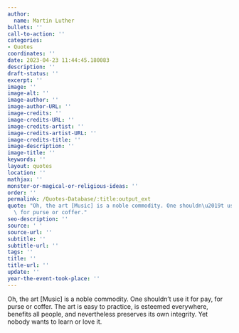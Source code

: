 ```yaml
---
author:
  name: Martin Luther
bullets: ''
call-to-action: ''
categories:
- Quotes
coordinates: ''
date: 2023-04-23 11:44:45.180083
description: ''
draft-status: ''
excerpt: ''
image: ''
image-alt: ''
image-author: ''
image-author-URL: ''
image-credits: ''
image-credits-URL: ''
image-credits-artist: ''
image-credits-artist-URL: ''
image-credits-title: ''
image-description: ''
image-title: ''
keywords: ''
layout: quotes
location: ''
mathjax: ''
monster-or-magical-or-religious-ideas: ''
order: ''
permalink: /Quotes-Database/:title:output_ext
quote: "Oh, the art [Music] is a noble commodity. One shouldn\u2019t use it for pay,\
  \ for purse or coffer."
seo-description: ''
source: ' '
source-url: ''
subtitle: ''
subtitle-url: ''
tags: ''
title: ''
title-url: ''
update: ''
year-the-event-took-place: ''
---
```

Oh, the art [Music] is a noble commodity. One shouldn’t use it for pay, for purse or coffer. The art is easy to practice, is esteemed everywhere, benefits all people, and nevertheless preserves its own integrity. Yet nobody wants to learn or love it.